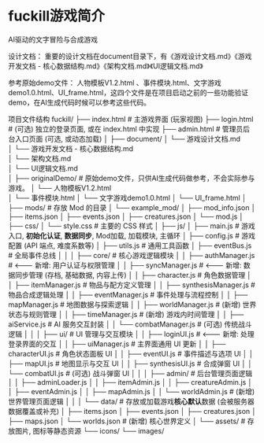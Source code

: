# fuckill游戏简介
AI驱动的文字冒险与合成游戏

设计文档：
重要的设计文档在document目录下，有《游戏设计文档.md》《游戏开发文档 - 核心数据结构.md》《架构文档.md》《UI逻辑文档.md》

参考原始demo文件：
人物模板V1.2.html 、事件模块.html、文字游戏demo1.0.html、UI_frame.html，这四个文件是在项目启动之前的一些功能验证demo，在AI生成代码时候可以参考这些代码。

项目文件结构
fuckill/
├── index.html             # 主游戏界面 (玩家视图)
├── login.html             # (可选) 独立的登录页面, 或在 index.html 中实现
├── admin.html             # 管理员后台入口页面 (可选, 或动态加载)
│
├── document/
│   └── 游戏设计文档.md         
│   └── 游戏开发文档 - 核心数据结构.md         
│   └── 架构文档.md         
│   └── UI逻辑文档.md    
│
├── originalDemo/             # 原始demo文件，只供AI生成代码做参考，不会实际参与游戏。
│   └── 人物模板V1.2.html       
│   └── 事件模块.html
│   └── 文字游戏demo1.0.html
│   └── UI_frame.html
│
├── mods/                  # 存放 Mod 的目录
│   └── example_mod/
│       ├── mod_info.json
│       ├── items.json
│       ├── events.json
│       ├── creatures.json
│       └── mod.js
│
├── css/
│   └── style.css          # 主要的 CSS 样式
│
├── js/
│   ├── main.js            # 游戏入口, **初始化认证**, **数据同步**, Mod加载, 加载模块, 主循环
│   ├── config.js          # 游戏配置 (API 端点, 难度系数等)
│   ├── utils.js           # 通用工具函数
│   ├── eventBus.js        # 全局事件总线
│   │
│   ├── core/              # 核心游戏逻辑模块
│   │   ├── authManager.js   # <--- 新增: 用户认证与权限管理
│   │   ├── syncManager.js   # <--- 新增: 数据同步管理 (存档, 基础数据, 内容上传)
│   │   ├── character.js   # 角色数据管理
│   │   ├── itemManager.js  # 物品与配方定义管理
│   │   ├── synthesisManager.js # 物品合成逻辑处理
│   │   ├── eventManager.js # 事件处理与流程控制
│   │   ├── mapManager.js   # 地图数据与探索逻辑
│   │   ├── worldManager.js # (新增) 世界状态与规则管理
│   │   ├── timeManager.js  # (新增) 游戏内时间管理
│   │   ├── aiService.js    # AI 服务交互封装
│   │   └── combatManager.js # (可选) 传统战斗逻辑
│   │
│   ├── ui/                # UI 管理与交互模块
│   │   ├── loginUI.js       # <--- 新增: 处理登录界面的交互
│   │   ├── uiManager.js     # 主界面通用 UI 更新
│   │   ├── characterUI.js   # 角色状态面板 UI
│   │   ├── eventUI.js       # 事件描述与选项 UI
│   │   ├── mapUI.js         # 地图显示与交互 UI
│   │   ├── synthesisUI.js   # 合成弹窗 UI
│   │   └── combatUI.js      # (可选) 战斗弹窗 UI
│   │
│   ├── admin/             # 后台管理页面逻辑
│   │   ├── adminLoader.js
│   │   ├── itemAdmin.js
│   │   ├── creatureAdmin.js
│   │   ├── eventAdmin.js
│   │   ├── mapAdmin.js
│   │   └── worldAdmin.js    # (新增) 世界管理页面逻辑
│   │
│   └── data/              # 存放或加载游戏**核心默认**数据 (会被服务器数据覆盖或补充)
│       ├── items.json
│       ├── events.json
│       ├── creatures.json
│       ├── maps.json
│       └── worlds.json      # (新增) 核心世界定义
│
└── assets/                # 存放图片, 图标等静态资源
    └── icons/
    └── images/
